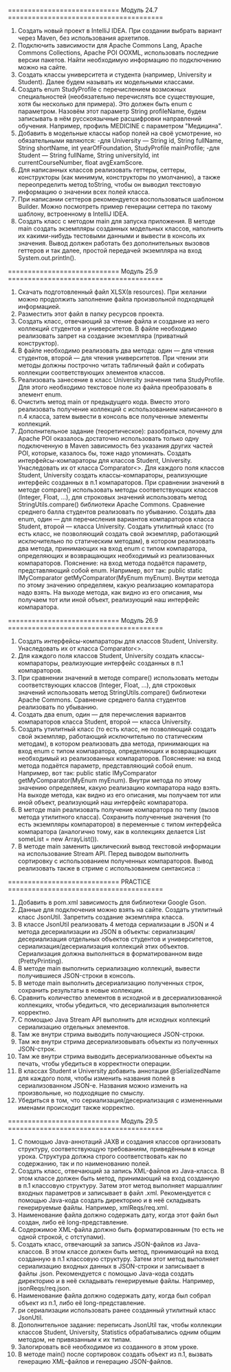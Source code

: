 ============================ Модуль 24.7 =======================================

1. Создать новый проект в IntelliJ IDEA. При создании выбрать вариант через Maven, без использования архетипов.
2. Подключить зависимости для Apache Commons Lang, Apache Commons Collections, Apache POI OOXML, использовать последние
   версии пакетов. Найти необходимую информацию по подключению можно на сайте.
3. Создать классы университета и студента (например, University и Student). Далее будем называть их модельными классами.
4. Создать enum StudyProfile с перечислением возможных специальностей (необязательно перечислять все существующие, хотя
   бы несколько для примера). Это должен быть enum с параметром. Назовём этот параметр String profileName, будем
   записывать в нём русскоязычные расшифровки направлений обучения. Например, профиль MEDICINE с параметром "Медицина".
5. Добавить в модельные классы набор полей на своё усмотрение, но обязательными являются:
   -для University — String id, String fullName, String shortName, int yearOfFoundation, StudyProfile mainProfile; -для
   Student — String fullName, String universityId, int currentCourseNumber, float avgExamScore.
6. Для написанных классов реализовать геттеры, сеттеры, конструкторы (как минимум, конструкторы по умолчанию), а также
   переопределить метод toString, чтобы он выводил текстовую информацию о значении всех полей класса.
7. При написании сеттеров рекомендуется воспользоваться шаблоном Builder. Можно посмотреть пример генерации сеттера по
   такому шаблону, встроенному в IntelliJ IDEA.
8. Создать класс с методом main для запуска приложения. В методе main создать экземпляры созданных модельных классов,
   наполнить их какими-нибудь тестовыми данными и вывести в консоль их значения. Вывод должен работать без
   дополнительных вызовов геттеров и так далее, простой передачей экземпляра на вход System.out.println().

============================ Модуль 25.9 =======================================

1. Скачать подготовленный файл XLSX(в resources). При желании можно продолжить заполнение файла произвольной подходящей
   информацией.
2. Разместить этот файл в папку ресурсов проекта.
3. Создать класс, отвечающий за чтение файла и создание из него коллекций студентов и университетов. В файле необходимо
   реализовать запрет на создание экземпляра (приватный конструктор).
4. В файле необходимо реализовать два метода: один — для чтения студентов, второй — для чтения университетов. При чтении
   эти методы должны построчно читать табличный файл и собирать коллекции соответствующих элементов классов.
5. Реализовать занесение в класс University значения типа StudyProfile. Для этого необходимо текстовое поле из файла
   преобразовать в элемент enum.
6. Очистить метод main от предыдущего кода. Вместо этого реализовать получение коллекций с использованием написанного в
   п.4 класса, затем вывести в консоль все полученные элементы коллекций.
7. Дополнительное задание (теоретическое): разобраться, почему для Apache POI оказалось достаточно использовать только
   одну подключенную в Maven зависимость без указания других частей POI, которые, казалось бы, тоже надо упоминать.
   Создать интерфейсы-компараторы для классов Student, University. Унаследовать их от класса Comparator<>. Для каждого
   поля классов Student, University создать классы-компараторы, реализующие интерфейс созданных в п.1 компараторов. При
   сравнении значений в методе compare() использовать методы соответствующих классов (Integer, Float, ...), для
   строковых значений использовать метод StringUtils.compare() библиотеки Apache Commons. Сравнение среднего балла
   студентов реализовать по убыванию. Создать два enum, один — для перечисления вариантов компараторов класса Student,
   второй — класса University. Создать утилитный класс (то есть класс, не позволяющий создать свой экземпляр, работающий
   исключительно по статическим методам), в котором реализовать два метода, принимающих на вход enum с типом
   компаратора, определяющих и возвращающих необходимый из реализованных компараторов. Пояснение: на вход метода
   подаётся параметр, представляющий собой enum. Например, вот так: public static IMyComparator getMyComparator(MyEnum
   myEnum). Внутри метода по этому значению определяем, какую реализацию компаратора надо взять. На выходе метода, как
   видно из его описания, мы получаем тот или иной объект, реализующий наш интерфейс компаратора.

============================ Модуль 26.9 =======================================

1. Создать интерфейсы-компараторы для классов Student, University. Унаследовать их от класса Comparator<>.
2. Для каждого поля классов Student, University создать классы-компараторы, реализующие интерфейс созданных в п.1
   компараторов.
3. При сравнении значений в методе compare() использовать методы соответствующих классов (Integer, Float, ...), для
   строковых значений использовать метод StringUtils.compare() библиотеки Apache Commons. Сравнение среднего балла
   студентов реализовать по убыванию.
4. Создать два enum, один — для перечисления вариантов компараторов класса Student, второй — класса University.
5. Создать утилитный класс (то есть класс, не позволяющий создать свой экземпляр, работающий исключительно по
   статическим методам), в котором реализовать два метода, принимающих на вход enum с типом компаратора, определяющих и
   возвращающих необходимый из реализованных компараторов. Пояснение: на вход метода подаётся параметр, представляющий
   собой enum. Например, вот так:
   public static IMyComparator getMyComparator(MyEnum myEnum). Внутри метода по этому значению определяем, какую
   реализацию компаратора надо взять. На выходе метода, как видно из его описания, мы получаем тот или иной объект,
   реализующий наш интерфейс компаратора.
6. В методе main реализовать получение компаратора по типу (вызов метода утилитного класса). Сохранить полученные
   значения (то есть экземпляры компараторов) в переменные с типом интерфейса компаратора (аналогично тому, как в
   коллекциях делается List<T> someList = new ArrayList()).
7. В методе main заменить циклический вывод текстовой информации на использование Stream API. Перед выводом выполнить
   сортировку с использованием полученных компараторов. Вывод реализовать также в стриме с использованием синтаксиса ::

============================ PRACTICE =======================================

1. Добавить в pom.xml зависимость для библиотеки Google Gson.
2. Данные для подключения можно взять на сайте. Создать утилитный класс JsonUtil. Запретить создание экземпляра класса.
3. В классе JsonUtil реализовать 4 метода сериализации в JSON и 4 метода десериализации из JSON в объекты:
   сериализация/десериализация отдельных объектов студентов и университетов, сериализация/десериализация коллекций этих
   объектов. Сериализация должна выполняться в форматированном виде (PrettyPrinting).
4. В методе main выполнить сериализацию коллекций, вывести получившиеся JSON-строки в консоль.
5. В методе main выполнить десериализацию полученных строк, сохранить результаты в новые коллекции.
6. Сравнить количество элементов в исходной и в десериализованной коллекциях, чтобы убедиться, что десериализация
   выполняется корректно.
7. С помощью Java Stream API выполнить для исходных коллекций сериализацию отдельных элементов.
8. Там же внутри стрима выводить получающиеся JSON-строки.
9. Там же внутри стрима десериализовывать объекты из полученных JSON-строк.
10. Там же внутри стрима выводить десериализованные объекты на печать, чтобы убедиться в корректности операции.
11. В классах Student и University добавить аннотации @SerializedName для каждого поля, чтобы изменить названия полей в
    сериализованном JSON-е. Названия можно изменить на произвольные, но подходящие по смыслу.
12. Убедиться в том, что сериализация/десериализация с измененными именами происходит также корректно.

============================ Модуль 29.5 =======================================

1. С помощью Java-аннотаций JAXB и создания классов организовать структуру, соответствующую требованиям, приведённым в
   конце урока. Структура должна строго соответствовать как по содержанию, так и по наименованию полей.
2. Создать класс, отвечающий за запись XML-файлов из Java-класса. В этом классе должен быть метод, принимающий на вход
   созданную в п.1 классовую структуру. Затем этот метод выполняет маршаллинг входных параметров и записывает в файл
   .xml. Рекомендуется с помощью Java-кода создать директорию и в неё складывать генерируемые файлы. Например,
   xmlReqs/req.xml.
3. Наименование файла должно содержать дату, когда этот файл был создан, либо её long-представление.
4. Содержимое XML-файла должно быть форматированным (то есть не одной строкой, с отступами).
5. Создать класс, отвечающий за запись JSON-файлов из Java-классов. В этом классе должен быть метод, принимающий на вход
   созданную в п.1 классовую структуру. Затем этот метод выполняет сериализацию входных данных в JSON-строки и
   записывает в файлы .json. Рекомендуется с помощью Java-кода создать директорию и в неё складывать генерируемые файлы.
   Например, jsonReqs/req.json.
6. Наименование файла должно содержать дату, когда был собрал объект из п.1, либо её long-представление.
7. ри сериализации использовать ранее созданный утилитный класс JsonUtil.
8. Дополнительное задание: переписать JsonUtil так, чтобы коллекции классов Student, University, Statistics
   обрабатывались одним общим методом, не привязанным к их типам.
9. Залогировать всё необходимое из созданного в этом уроке.
10. В методе main() после сортировок создать объект из п.1, вызвать генерацию XML-файлов и генерацию JSON-файлов.